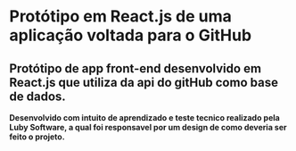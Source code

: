 # Protótipo em React.js de uma aplicação voltada para o GitHub
## Protótipo de app front-end desenvolvido em React.js que utiliza da api do gitHub como base de dados.
**Desenvolvido com intuito de aprendizado e teste tecnico realizado pela Luby Software, a qual foi responsavel por um design de como deveria ser feito o projeto.**
